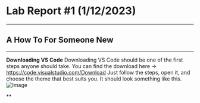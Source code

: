 # Lab Report #1 (1/12/2023)
---
## A How To For Someone New

---

**Downloading VS Code**
Downloading VS Code should be one of the first steps anyone should take. You can find the download here -> https://code.visualstudio.com/Download
Just follow the steps, open it, and choose the theme that best suits you. It should look something like this.
![Image](http://url/a.png)


**
